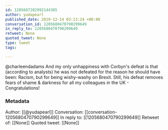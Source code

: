 ```yaml
---
id: 1205687202992144385
author: yudapearl
published_date: 2019-12-14 03:13:24 +00:00
conversation_id: 1205680470790299649
in_reply_to: 1205680470790299649
retweet: None
quoted_tweet: None
type: tweet
tags:

---
```


@charleendadams And my only unhappiness with Corbyn's defeat is that (according to analysts) he was not defeated for the reason he should have been: Racism, but for being wishy-washy on Brexit. Still, his defeat removes fears of shame &amp; darkness for all my colleagues in the UK - Congratulations!

### Metadata

Author: [[@yudapearl]]
Conversation: [[conversation-1205680470790299649]]
In reply to: [[1205680470790299649]]
Retweet of: [[None]]
Quoted tweet: [[None]]
